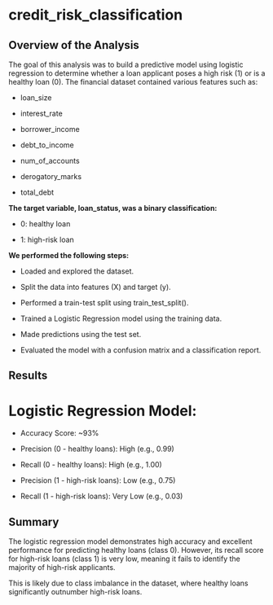 # credit_risk_classification
 ## Overview of the Analysis
The goal of this analysis was to build a predictive model using logistic regression to determine whether a loan applicant poses a high risk (1) or is a healthy loan (0). The financial dataset contained various features such as:

* loan_size

* interest_rate

*  borrower_income

* debt_to_income

* num_of_accounts

* derogatory_marks

* total_debt

**The target variable, loan_status, was a binary classification:**

* 0: healthy loan

* 1: high-risk loan

 **We performed the following steps:**

* Loaded and explored the dataset.

* Split the data into features (X) and target (y).

* Performed a train-test split using train_test_split().

* Trained a Logistic Regression model using the training data.

* Made predictions using the test set.

* Evaluated the model with a confusion matrix and a classification report.

## Results
# Logistic Regression Model:

* Accuracy Score: ~93%

* Precision (0 - healthy loans): High (e.g., 0.99)

* Recall (0 - healthy loans): High (e.g., 1.00)

* Precision (1 - high-risk loans): Low (e.g., 0.75)

* Recall (1 - high-risk loans): Very Low (e.g., 0.03)

## Summary
The logistic regression model demonstrates high accuracy and excellent performance for predicting healthy loans (class 0). However, its recall score for high-risk loans (class 1) is very low, meaning it fails to identify the majority of high-risk applicants.

This is likely due to class imbalance in the dataset, where healthy loans significantly outnumber high-risk loans.